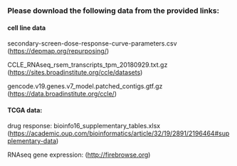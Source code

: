 ### Please download the following data from the provided links:

#### cell line data
secondary-screen-dose-response-curve-parameters.csv 
(https://depmap.org/repurposing/)

CCLE_RNAseq_rsem_transcripts_tpm_20180929.txt.gz 
(https://sites.broadinstitute.org/ccle/datasets)

gencode.v19.genes.v7_model.patched_contigs.gtf.gz
(https://data.broadinstitute.org/ccle/)

#### TCGA data:
drug response: bioinfo16_supplementary_tables.xlsx 
(https://academic.oup.com/bioinformatics/article/32/19/2891/2196464#supplementary-data)

RNAseq gene expression: (http://firebrowse.org)

